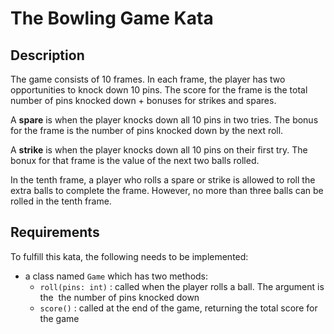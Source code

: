 # The Bowling Game Kata

## Description

The game consists of 10 frames. In each frame, the player has two opportunities
to knock down 10 pins. The score for the frame is the total number of pins 
knocked down + bonuses for strikes and spares.

A **spare** is when the player knocks down all 10 pins in two tries. The bonus
for the frame is the number of pins knocked down by the next roll.

A **strike** is when the player knocks down all 10 pins on their first try. The
bonux for that frame is the value of the next two balls rolled.

In the tenth frame, a player who rolls a spare or strike is allowed to roll the
extra balls to complete the frame. However, no more than three balls can be
rolled in the tenth frame.

## Requirements 

To fulfill this kata, the following needs to be implemented:

* a class named `Game` which has two methods:
  + `roll(pins: int)` : called when the player rolls a ball. The argument is the 
    the number of pins knocked down 
  + `score()` : called at the end of the game, returning the total score for the
    game